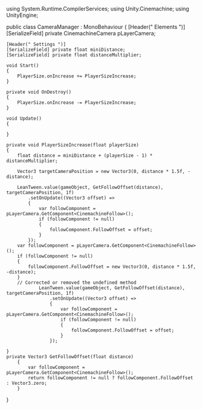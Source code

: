 using System.Runtime.CompilerServices;
using Unity.Cinemachine;
using UnityEngine;

public class CameraManager : MonoBehaviour
{
    [Header(" Elements ")]
    [SerializeField] private CinemachineCamera pLayerCamera;

    [Header(" Settings ")]
    [SerializeField] private float miniDistance;
    [SerializeField] private float distanceMultiplier;

    void Start()
    {
        PlayerSize.onIncrease += PlayerSizeIncrease;
    }

    private void OnDestroy()
    {
        PlayerSize.onIncrease -= PlayerSizeIncrease;
    }

    void Update()
    {

    }

    private void PlayerSizeIncrease(float playerSize)
    {
        float distance = miniDistance + (playerSize - 1) * distanceMultiplier;

        Vector3 targetCameraPosition = new Vector3(0, distance * 1.5f, -distance);

        LeanTween.value(gameObject, GetFollowOffset(distance), targetCameraPosition, 1f)
            .setOnUpdate((Vector3 offset) => 
            {
                var followComponent = pLayerCamera.GetComponent<CinemachineFollow>();
                if (followComponent != null)
                {
                    followComponent.FollowOffset = offset;
                }
            });
        var followComponent = pLayerCamera.GetComponent<CinemachineFollow>();
        if (followComponent != null)
        {
            followComponent.FollowOffset = new Vector3(0, distance * 1.5f, -distance);
        }
        // Corrected or removed the undefined method
                LeanTween.value(gameObject, GetFollowOffset(distance), targetCameraPosition, 1f)
                    .setOnUpdate((Vector3 offset) => 
                    {
                        var followComponent = pLayerCamera.GetComponent<CinemachineFollow>();
                        if (followComponent != null)
                        {
                            followComponent.FollowOffset = offset;
                        }
                    });
        
    }
    private Vector3 GetFollowOffset(float distance)
        {
            var followComponent = pLayerCamera.GetComponent<CinemachineFollow>();
            return followComponent != null ? followComponent.FollowOffset : Vector3.zero;
        }
    
}
